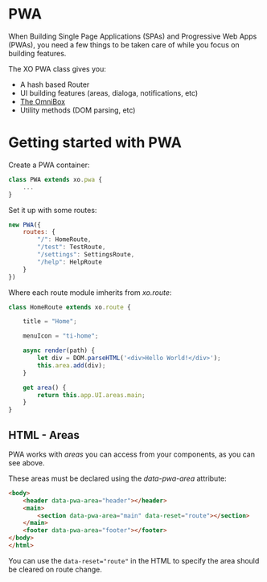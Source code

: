 # PWA

When Building Single Page Applications (SPAs) and Progressive Web Apps (PWAs), you need a few things to be taken care of while you focus on building features.

The XO PWA class gives you:

- A hash based Router
- UI building features (areas, dialoga, notifications, etc)
- [The OmniBox](./omnibox.md)
- Utility methods (DOM parsing, etc)

# Getting started with PWA

Create a PWA container:


```js
class PWA extends xo.pwa {
    ...
}
```

Set it up with some routes:
```js
new PWA({
    routes: {
        "/": HomeRoute,
        "/test": TestRoute,
        "/settings": SettingsRoute,
        "/help": HelpRoute
    }
})
```

Where each route module imherits from *xo.route*:

```js
class HomeRoute extends xo.route {

    title = "Home";

    menuIcon = "ti-home";

    async render(path) {
        let div = DOM.parseHTML('<div>Hello World!</div>');
        this.area.add(div);
    }

    get area() {
        return this.app.UI.areas.main;
    }
}
```

## HTML - Areas

PWA works with *areas* you can access from your components, as you can see above.

These areas must be declared using the *data-pwa-area* attribute:

```html
<body>
    <header data-pwa-area="header"></header>
    <main>
        <section data-pwa-area="main" data-reset="route"></section>
    </main>
    <footer data-pwa-area="footer"></footer>
</body>
</html>
```

You can use the ```data-reset="route"``` in the HTML to specify the area should be cleared on route change.

